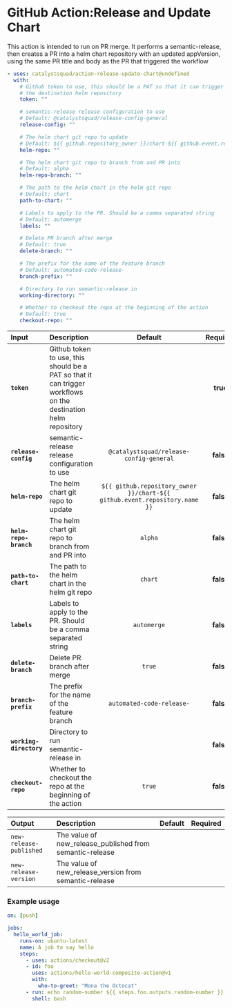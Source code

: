 <!-- start title -->

# GitHub Action:Release and Update Chart

<!-- end title -->
<!-- start description -->

This action is intended to run on PR merge. It performs a semantic-release, then creates a PR into a helm chart repository with an updated appVersion, using the same PR title and body as the PR that triggered the workflow

<!-- end description -->
<!-- start contents -->
<!-- end contents -->
<!-- start usage -->

```yaml
- uses: catalystsquad/action-release-update-chart@undefined
  with:
    # Github token to use, this should be a PAT so that it can trigger workflows on
    # the destination helm repository
    token: ""

    # semantic-release release configuration to use
    # Default: @catalystsquad/release-config-general
    release-config: ""

    # The helm chart git repo to update
    # Default: ${{ github.repository_owner }}/chart-${{ github.event.repository.name }}
    helm-repo: ""

    # The helm chart git repo to branch from and PR into
    # Default: alpha
    helm-repo-branch: ""

    # The path to the helm chart in the helm git repo
    # Default: chart
    path-to-chart: ""

    # Labels to apply to the PR. Should be a comma separated string
    # Default: automerge
    labels: ""

    # Delete PR branch after merge
    # Default: true
    delete-branch: ""

    # The prefix for the name of the feature branch
    # Default: automated-code-release-
    branch-prefix: ""

    # Directory to run semantic-release in
    working-directory: ""

    # Whether to checkout the repo at the beginning of the action
    # Default: true
    checkout-repo: ""
```

<!-- end usage -->
<!-- start inputs -->

| **Input**               | **Description**                                                                                               |                                **Default**                                 | **Required** |
| :---------------------- | :------------------------------------------------------------------------------------------------------------ | :------------------------------------------------------------------------: | :----------: |
| **`token`**             | Github token to use, this should be a PAT so that it can trigger workflows on the destination helm repository |                                                                            |   **true**   |
| **`release-config`**    | semantic-release release configuration to use                                                                 |                  `@catalystsquad/release-config-general`                   |  **false**   |
| **`helm-repo`**         | The helm chart git repo to update                                                                             | `${{ github.repository_owner }}/chart-${{ github.event.repository.name }}` |  **false**   |
| **`helm-repo-branch`**  | The helm chart git repo to branch from and PR into                                                            |                                  `alpha`                                   |  **false**   |
| **`path-to-chart`**     | The path to the helm chart in the helm git repo                                                               |                                  `chart`                                   |  **false**   |
| **`labels`**            | Labels to apply to the PR. Should be a comma separated string                                                 |                                `automerge`                                 |  **false**   |
| **`delete-branch`**     | Delete PR branch after merge                                                                                  |                                   `true`                                   |  **false**   |
| **`branch-prefix`**     | The prefix for the name of the feature branch                                                                 |                         `automated-code-release-`                          |  **false**   |
| **`working-directory`** | Directory to run semantic-release in                                                                          |                                                                            |  **false**   |
| **`checkout-repo`**     | Whether to checkout the repo at the beginning of the action                                                   |                                   `true`                                   |  **false**   |

<!-- end inputs -->
<!-- start outputs -->

| **Output**              | **Description**                                          | **Default** | **Required** |
| :---------------------- | :------------------------------------------------------- | ----------- | ------------ |
| `new-release-published` | The value of new_release_published from semantic-release |             |              |
| `new-release-version`   | The value of new_release_version from semantic-release   |             |              |

<!-- end outputs -->
<!-- start examples -->

### Example usage

```yaml
on: [push]

jobs:
  hello_world_job:
    runs-on: ubuntu-latest
    name: A job to say hello
    steps:
      - uses: actions/checkout@v2
      - id: foo
        uses: actions/hello-world-composite-action@v1
        with:
          who-to-greet: "Mona the Octocat"
      - run: echo random-number ${{ steps.foo.outputs.random-number }}
        shell: bash
```

<!-- end examples -->
<!-- start [.github/ghdocs/examples/] -->
<!-- end [.github/ghdocs/examples/] -->
